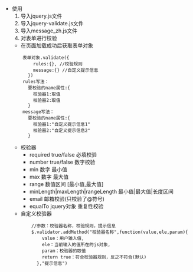 - 使用
  1. 导入jquery.js文件
  2. 导入jquery-validate.js文件
  3. 导入message_zh.js文件
  4. 对表单进行校验
    - 在页面加载成功后获取表单对象
    ```
        表单对象.validate({
            rules:{}, //校验规则
            message:{} //自定义提示信息
          })
        rules写法：
          要校验的name属性:{
            校验器1:取值
            校验器2:取值
          }
        message写法：
          要校验的name属性:{
            校验器1:"自定义提示信息1"
            校验器2:"自定义提示信息2"
          }
    ```
  - 校验器
    - required true/false 必填校验
    - number true/false 数字校验
    - min 数字 最小值
    - max 数字 最大值
    - range 数值区间 [最小值,最大值]
    - minLength|maxLength|rangeLength 最小值|最大值|长度区间
    - email 邮箱校验(只校验了@符号)
    - equalTo jquery对象 重复性校验
  - 自定义校验器
    ```
        //参数：校验器名称，校验规则，提示信息
        $.validator.addMethod("校验器名称",function(value,ele,param){
            value：用户输入值,
            ele：当前输入的值所在的js对象,
            param：校验器的取值
            return true：符合校验器规则，反之不符合(默认)
          },"提示信息")
    ```
